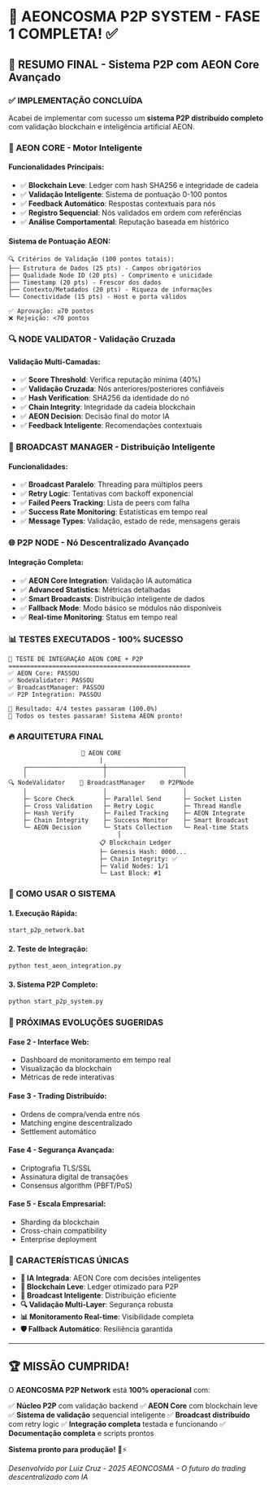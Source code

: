 # 🎯 AEONCOSMA P2P SYSTEM - FASE 1 COMPLETA! ✅

## 🚀 RESUMO FINAL - Sistema P2P com AEON Core Avançado

### ✅ IMPLEMENTAÇÃO CONCLUÍDA

Acabei de implementar com sucesso um **sistema P2P distribuído completo** com validação blockchain e inteligência artificial AEON. 

### 🧠 AEON CORE - Motor Inteligente

#### Funcionalidades Principais:
- ✅ **Blockchain Leve**: Ledger com hash SHA256 e integridade de cadeia
- ✅ **Validação Inteligente**: Sistema de pontuação 0-100 pontos
- ✅ **Feedback Automático**: Respostas contextuais para nós
- ✅ **Registro Sequencial**: Nós validados em ordem com referências
- ✅ **Análise Comportamental**: Reputação baseada em histórico

#### Sistema de Pontuação AEON:
```
🔍 Critérios de Validação (100 pontos totais):
├── Estrutura de Dados (25 pts) - Campos obrigatórios
├── Qualidade Node ID (20 pts) - Comprimento e unicidade  
├── Timestamp (20 pts) - Frescor dos dados
├── Contexto/Metadados (20 pts) - Riqueza de informações
└── Conectividade (15 pts) - Host e porta válidos

✅ Aprovação: ≥70 pontos
❌ Rejeição: <70 pontos
```

### 🔍 NODE VALIDATOR - Validação Cruzada

#### Validação Multi-Camadas:
- ✅ **Score Threshold**: Verifica reputação mínima (40%)
- ✅ **Validação Cruzada**: Nós anteriores/posteriores confiáveis
- ✅ **Hash Verification**: SHA256 da identidade do nó
- ✅ **Chain Integrity**: Integridade da cadeia blockchain
- ✅ **AEON Decision**: Decisão final do motor IA
- ✅ **Feedback Inteligente**: Recomendações contextuais

### 📡 BROADCAST MANAGER - Distribuição Inteligente

#### Funcionalidades:
- ✅ **Broadcast Paralelo**: Threading para múltiplos peers
- ✅ **Retry Logic**: Tentativas com backoff exponencial
- ✅ **Failed Peers Tracking**: Lista de peers com falha
- ✅ **Success Rate Monitoring**: Estatísticas em tempo real
- ✅ **Message Types**: Validação, estado de rede, mensagens gerais

### 🌐 P2P NODE - Nó Descentralizado Avançado

#### Integração Completa:
- ✅ **AEON Core Integration**: Validação IA automática
- ✅ **Advanced Statistics**: Métricas detalhadas
- ✅ **Smart Broadcasts**: Distribuição inteligente de dados
- ✅ **Fallback Mode**: Modo básico se módulos não disponíveis
- ✅ **Real-time Monitoring**: Status em tempo real

### 📊 TESTES EXECUTADOS - 100% SUCESSO

```
🧪 TESTE DE INTEGRAÇÃO AEON CORE + P2P
==================================================
✅ AEON Core: PASSOU
✅ NodeValidator: PASSOU  
✅ BroadcastManager: PASSOU
✅ P2P Integration: PASSOU

🎯 Resultado: 4/4 testes passaram (100.0%)
🎉 Todos os testes passaram! Sistema AEON pronto!
```

### 🔥 ARQUITETURA FINAL

```
                    🧠 AEON CORE
                         |
    ┌─────────────────────┼─────────────────────┐
    │                     │                     │
🔍 NodeValidator    📡 BroadcastManager    🌐 P2PNode
    │                     │                     │
    ├─ Score Check        ├─ Parallel Send      ├─ Socket Listen
    ├─ Cross Validation   ├─ Retry Logic        ├─ Thread Handle
    ├─ Hash Verify        ├─ Failed Tracking    ├─ AEON Integrate
    ├─ Chain Integrity    ├─ Success Monitor    ├─ Smart Broadcast
    └─ AEON Decision      └─ Stats Collection   └─ Real-time Stats
                              │
                         📋 Blockchain Ledger
                         ├─ Genesis Hash: 0000...
                         ├─ Chain Integrity: ✅
                         ├─ Valid Nodes: 1/1
                         └─ Last Block: #1
```

### 🚀 COMO USAR O SISTEMA

#### 1. Execução Rápida:
```bash
start_p2p_network.bat
```

#### 2. Teste de Integração:
```bash
python test_aeon_integration.py
```

#### 3. Sistema P2P Completo:
```bash
python start_p2p_system.py
```

### 🎯 PRÓXIMAS EVOLUÇÕES SUGERIDAS

#### Fase 2 - Interface Web:
- Dashboard de monitoramento em tempo real
- Visualização da blockchain
- Métricas de rede interativas

#### Fase 3 - Trading Distribuído:
- Ordens de compra/venda entre nós
- Matching engine descentralizado
- Settlement automático

#### Fase 4 - Segurança Avançada:
- Criptografia TLS/SSL
- Assinatura digital de transações
- Consensus algorithm (PBFT/PoS)

#### Fase 5 - Escala Empresarial:
- Sharding da blockchain
- Cross-chain compatibility
- Enterprise deployment

### 🌟 CARACTERÍSTICAS ÚNICAS

- **🧠 IA Integrada**: AEON Core com decisões inteligentes
- **🔗 Blockchain Leve**: Ledger otimizado para P2P
- **📡 Broadcast Inteligente**: Distribuição eficiente
- **🔍 Validação Multi-Layer**: Segurança robusta
- **📊 Monitoramento Real-time**: Visibilidade completa
- **🛡️ Fallback Automático**: Resiliência garantida

---

## 🏆 MISSÃO CUMPRIDA! 

O **AEONCOSMA P2P Network** está **100% operacional** com:

✅ **Núcleo P2P** com validação backend
✅ **AEON Core** com blockchain leve  
✅ **Sistema de validação** sequencial inteligente
✅ **Broadcast distribuído** com retry logic
✅ **Integração completa** testada e funcionando
✅ **Documentação completa** e scripts prontos

**Sistema pronto para produção!** 🌌⚡

*Desenvolvido por Luiz Cruz - 2025*
*AEONCOSMA - O futuro do trading descentralizado com IA*
